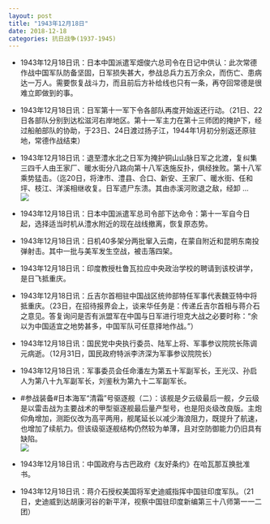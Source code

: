 ```yaml
---
layout: post
title: "1943年12月18日"
date: 2018-12-18
categories: 抗日战争(1937-1945)
---
```


<meta name="referrer" content="no-referrer" />

- 1943年12月18日讯：日本中国派遣军畑俊六总司令在日记中供认：此次常德作战中国军队防备坚固，日军损失甚大，参战总兵力五万余众，而伤亡、患病达一万人。需要恢复战斗力，而且前后方补给线也只有一条，再夺回常德是很难立即做到的事。 

- 1943年12月18日讯：日军第十一军下令各部队再度开始返还行动。（21日、22日各部队分别到达松滋河右岸地区。第十一军主力在第十三师团的掩护下，经过船舶部队的协助，于23日、24日渡过扬子江，1944年1月初分别返还原驻地，常德作战结束） 

- 1943年12月18日讯：退至澧水北之日军为掩护铜山山脉日军之北渡，复纠集三四千人由王家厂、暖水街分八路向第十八军迭施反扑，俱经挫败。第十八军乘势猛击。（迄20日，将津市、澧县、合口、新安、王家厂、暖水街、任和坪、枝江、洋溪相继收复。日军遗尸东溃。其由赤溪河败退之敌，经卸 ... <br/><img src="https://wx3.sinaimg.cn/large/aca367d8ly1fyb5fnafmkj20c809zwej.jpg" />

- 1943年12月18日讯：日本中国派遣军总司令部下达命令：第十一军自今日起，选择适当时机从澧水附近的现在战线撤离，恢复原态势。 

- 1943年12月18日讯：日机40多架分两批窜入云南，在蒙自附近和昆明东南投弹射击。其中一批与美军发生空战，被击落四架。 

- 1943年12月18日讯：印度教授杜鲁瓦拉应中央政治学校的聘请到该校讲学，是日飞抵重庆。 

- 1943年12月18日讯：丘吉尔首相驻中国战区统帅部特任军事代表魏亚特中将抵重庆。（23日，在招待报界会上，谈来华任务是：传递丘吉尔首相与蒋介石之意见。答复询问是否有派盟军在中国与日军进行坦克大战之必要时称：“余以为中国适宜之地势甚多，中国军队可任意择地作战。”） 

- 1943年12月18日讯：国民党中央执行委员、陆军上将、军事参议院院长陈调元病逝。（12月31日，国民政府特派李济深为军事参议院院长） 

- 1943年12月18日讯：军事委员会任命潘左为第五十军副军长，王光汉、孙启人为第八十九军副军长，刘鉴秋为第九十二军副军长。 

- #参战装备#日本海军“清霜”号驱逐舰（二）：该舰是夕云级最后一舰，夕云级是以雷击战为主要战术的甲型驱逐舰最后量产型号，也是阳炎级改良版。主炮仰角增加，测距仪改为高平两用，舰尾延长以减少海浪阻力，既提升了航速，也增加了续航力。但该级驱逐舰结构仍然较为单薄，且对空防御能力仍旧具有缺陷。 <br/><img src="https://wx4.sinaimg.cn/large/aca367d8ly1fyao29o92jj20db07w0u5.jpg" />

- 1943年12月18日讯：中国政府与古巴政府《友好条约》在哈瓦那互换批准书。 

- 1943年12月18日讯：蒋介石授权美国将军史迪威指挥中国驻印度军队。（21日，史迪威到达胡康河谷的新平洋，视察中国驻印度新编第三十八师第一一二团） 

